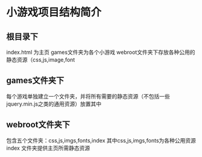 # 小游戏项目结构简介

## 根目录下 
index.html 为主页
games文件夹为各个小游戏
webroot文件夹下存放各种公用的静态资源（css,js,image,font

## games文件夹下
每个游戏单独建立一个文件夹，并将所有需要的静态资源（不包括一些jquery.min.js之类的通用资源）放置其中

## webroot文件夹下
包含五个文件夹：css,js,imgs,fonts,index
其中css,js,imgs,fonts为各种公用资源
index 文件夹提供主页所需静态资源